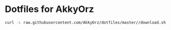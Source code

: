 # Dotfiles for AkkyOrz


```bash
curl -L raw.githubusercontent.com/AkkyOrz/dotfiles/master//download.sh | bash
```

<!-- ![dotfiles](./misc/dotfiles.gif)

## environments

- WSL2
- zsh
  - zinit
  - p10k

## How to setup

The first step is to enable WSL2, and then install dotfiles.
There are two ways to set up the shell environments.

## Step 1 - Enable WSL2

1. Official documents
   > <https://docs.microsoft.com/ja-jp/windows/wsl/install-win10>
2. Download Linux Kernel Update Program Package
   ダウンロードして実行 : <https://wslstorestorage.blob.core.windows.net/wslblob/wsl_update_x64.msi>
   if some error occured ("This update only applies to machines with the WSL"), copy `wsl_update_x64.msi` to `C:\Windows\System32\lxss\tools\`
3. Set WSL2 to default

```powershell
> wsl --set-default-version 2
> wslconfig \setdefault Ubuntu-20.04
```

4. Download Linux Distribution
   Download _Ubuntu 20.04 LTS_ from Microsoft Store.
5. Setup new Distribution
   Input ID & password.

#### [WSL2] Trouble Shooting

1. Do not forget to enable WSL and VM

```powershell
# Run as administrator
dism.exe /online /enable-feature /featurename:Microsoft-Windows-Subsystem-Linux /all /norestart
dism.exe /online /enable-feature /featurename:VirtualMachinePlatfrm /all /norestart
## and restart.
```

2. If a error occured: "This update only applies to machines with the Windows Subsystem for Linux"

copy `wsl_update_x64.msi` to `C:\Windows\System32\lxss\tools\` and execute.

## Step 2. - Install Dotfiles

### Option 1 - Automatic Installation (Recommended)

The easiest way to install dotfiles is to execute:

```sh
$ git clone https://github.com/inox-ee/dotfiles.git
$ ~/dotfiles/initial.sh
# >>> Done
$ ~/dotfiles/setup.zsh
```

This will install dotfiles and complete your own zsh environment.

### Option 2 - Manual Installation

<details>
<summary>Details of manual installation (May not be the latest version)</summary>

#### Linux

1. Change apt mirror server

```sh
sudo sed -i.bak -e "s%http://\(jp\.\)*archive\.ubuntu\.com/ubuntu/%http://ftp.riken.go.jp/Linux/ubuntu/%g" /etc/apt/sources.list
```

2. Install essentials

```bash
sudo apt install build-essential libbz2-dev libdb-dev \
  libreadline-dev libffi-dev libgdbm-dev liblzma-dev \
  libncursesw5-dev libsqlite3-dev libssl-dev \
  zlib1g-dev uuid-dev tk-dev
```

3. Install zsh

```bash
$ sudo apt install zsh
$ chsh -s $(which zsh)
```

#### dotfiles

1. Initial setup

```zsh
$ git clone git@github.com:inox-ee/dotfiles.git
$ echo export DOTPATH="$HOME/dotfiles"\\nsource $DOTPATH/.zshenv\\n > ~/.zshenv
$ ln -siv $DOTPATH/.gitconfig
$ ln -siv $DOTPATH/.vim
$ ln -siv $DOTPATH/.wslconfig
```

2. Install dependencies

```zsh
# install zinit (skip recommended plugins)
# # you don't need to do anything.
# install fzf
$ git clone --depth 1 https://github.com/junegunn/fzf.git ~/.fzf
$ ~/.fzf/install
# # remove _.fzf.zsf_ because it is in dotfiles.
# install vim-hybrid
$ mkdir ~/.vim/colors
$ (cd ~/$DOTPATH/.vim/colors && curl -O https://raw.githubusercontent.com/w0ng/vim-hybrid/master/colors/hybrid.vim)
# install powerline font
# # Access to https://nerdfonts.com. Download _FiraMono Nerd Font_ and install it.
# install rbenv
$ git clone https://github.com/rbenv/rbenv.git ~/.rbenv
$ git clone https://github.com/sstephenson/ruby-build.git ~/.rbenv/plugins/ruby-build
# install pip
$ curl https://bootstrap.pypa.io/get-pip.py | python
# install trash-cli
$ pip install trash-cli
```

</details>

## other setup

- ssh
- aws

## Caution!

1. This repository does not preserve `.zsh_history`.
 -->
